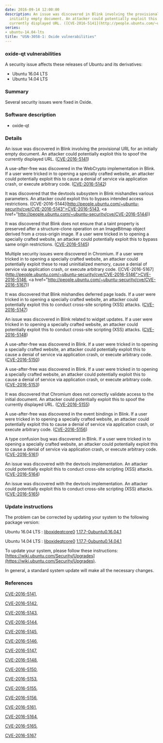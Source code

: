 ```yaml
---
date: 2016-09-14 12:00:00
description: An issue was discovered in Blink involving the provisional URL for an
  initially empty document. An attacker could potentially exploit this to spoof the
  currently displayed URL. ([CVE-2016-5141](http://people.ubuntu.com/~ubuntu-security/cve/CVE-2016-5141))
series:
- ubuntu-14.04-lts
title: "USN-3058-1: Oxide vulnerabilities"
---
```



### oxide-qt vulnerabilities

A security issue affects these releases of Ubuntu and its derivatives:

* Ubuntu 16.04 LTS
* Ubuntu 14.04 LTS

### Summary

Several security issues were fixed in Oxide. 

### Software description

* oxide-qt 

### Details

An issue was discovered in Blink involving the provisional URL for an initially empty document. An attacker could potentially exploit this to spoof the currently displayed URL. ([CVE-2016-5141](http://people.ubuntu.com/~ubuntu-security/cve/CVE-2016-5141))

A use-after-free was discovered in the WebCrypto implementation in Blink. If a user were tricked in to opening a specially crafted website, an attacker could potentially exploit this to cause a denial of service via application crash, or execute arbitrary code. ([CVE-2016-5142](http://people.ubuntu.com/~ubuntu-security/cve/CVE-2016-5142))

It was discovered that the devtools subsystem in Blink mishandles various parameters. An attacker could exploit this to bypass intended access restrictions. ([CVE-2016-5144](http://people.ubuntu.com/~ubuntu-security/cve/CVE-2016-5143">CVE-2016-5143</a>, <a href="http://people.ubuntu.com/~ubuntu-security/cve/CVE-2016-5144))

It was discovered that Blink does not ensure that a taint property is preserved after a structure-clone operation on an ImageBitmap object derived from a cross-origin image. If a user were tricked in to opening a specially crafted website, an attacker could potentially exploit this to bypass same origin restrictions. ([CVE-2016-5145](http://people.ubuntu.com/~ubuntu-security/cve/CVE-2016-5145))

Multiple security issues were discovered in Chromium. If a user were tricked in to opening a specially crafted website, an attacker could potentially exploit these to read uninitialized memory, cause a denial of service via application crash, or execute arbitrary code. ([CVE-2016-5167](http://people.ubuntu.com/~ubuntu-security/cve/CVE-2016-5146">CVE-2016-5146</a>, <a href="http://people.ubuntu.com/~ubuntu-security/cve/CVE-2016-5167))

It was discovered that Blink mishandles deferred page loads. If a user were tricked in to opening a specially crafted website, an attacker could potentially exploit this to conduct cross-site scripting (XSS) attacks. ([CVE-2016-5147](http://people.ubuntu.com/~ubuntu-security/cve/CVE-2016-5147))

An issue was discovered in Blink related to widget updates. If a user were tricked in to opening a specially crafted website, an attacker could potentially exploit this to conduct cross-site scripting (XSS) attacks. ([CVE-2016-5148](http://people.ubuntu.com/~ubuntu-security/cve/CVE-2016-5148))

A use-after-free was discovered in Blink. If a user were tricked in to opening a specially crafted website, an attacker could potentially exploit this to cause a denial of service via application crash, or execute arbitrary code. ([CVE-2016-5150](http://people.ubuntu.com/~ubuntu-security/cve/CVE-2016-5150))

A use-after-free was discovered in Blink. If a user were tricked in to opening a specially crafted website, an attacker could potentially exploit this to cause a denial of service via application crash, or execute arbitrary code. ([CVE-2016-5153](http://people.ubuntu.com/~ubuntu-security/cve/CVE-2016-5153))

It was discovered that Chromium does not correctly validate access to the initial document. An attacker could potentially exploit this to spoof the currently displayed URL. ([CVE-2016-5155](http://people.ubuntu.com/~ubuntu-security/cve/CVE-2016-5155))

A use-after-free was discovered in the event bindings in Blink. If a user were tricked in to opening a specially crafted website, an attacker could potentially exploit this to cause a denial of service via application crash, or execute arbitrary code. ([CVE-2016-5156](http://people.ubuntu.com/~ubuntu-security/cve/CVE-2016-5156))

A type confusion bug was discovered in Blink. If a user were tricked in to opening a specially crafted website, an attacker could potentially exploit this to cause a denial of service via application crash, or execute arbitrary code. ([CVE-2016-5161](http://people.ubuntu.com/~ubuntu-security/cve/CVE-2016-5161))

An issue was discovered with the devtools implementation. An attacker could potentially exploit this to conduct cross-site scripting (XSS) attacks. ([CVE-2016-5164](http://people.ubuntu.com/~ubuntu-security/cve/CVE-2016-5164))

An issue was discovered with the devtools implementation. An attacker could potentially exploit this to conduct cross-site scripting (XSS) attacks. ([CVE-2016-5165](http://people.ubuntu.com/~ubuntu-security/cve/CVE-2016-5165)) 

### Update instructions

The problem can be corrected by updating your system to the following package version:

Ubuntu 16.04 LTS
 : [liboxideqtcore0](https://launchpad.net/ubuntu/+source/oxide-qt) <span> [1.17.7-0ubuntu0.16.04.1](https://launchpad.net/ubuntu/+source/oxide-qt/1.17.7-0ubuntu0.16.04.1) </span> 

Ubuntu 14.04 LTS
 : [liboxideqtcore0](https://launchpad.net/ubuntu/+source/oxide-qt) <span> [1.17.7-0ubuntu0.14.04.1](https://launchpad.net/ubuntu/+source/oxide-qt/1.17.7-0ubuntu0.14.04.1) </span> 

To update your system, please follow these instructions: [https://wiki.ubuntu.com/Security/Upgrades](https://wiki.ubuntu.com/Security/Upgrades).

In general, a standard system update will make all the necessary changes. 

### References

 
 [CVE-2016-5141](http://people.ubuntu.com/~ubuntu-security/cve/CVE-2016-5141), 

 [CVE-2016-5142](http://people.ubuntu.com/~ubuntu-security/cve/CVE-2016-5142), 

 [CVE-2016-5143](http://people.ubuntu.com/~ubuntu-security/cve/CVE-2016-5143), 

 [CVE-2016-5144](http://people.ubuntu.com/~ubuntu-security/cve/CVE-2016-5144), 

 [CVE-2016-5145](http://people.ubuntu.com/~ubuntu-security/cve/CVE-2016-5145), 

 [CVE-2016-5146](http://people.ubuntu.com/~ubuntu-security/cve/CVE-2016-5146), 

 [CVE-2016-5147](http://people.ubuntu.com/~ubuntu-security/cve/CVE-2016-5147), 

 [CVE-2016-5148](http://people.ubuntu.com/~ubuntu-security/cve/CVE-2016-5148), 

 [CVE-2016-5150](http://people.ubuntu.com/~ubuntu-security/cve/CVE-2016-5150), 

 [CVE-2016-5153](http://people.ubuntu.com/~ubuntu-security/cve/CVE-2016-5153), 

 [CVE-2016-5155](http://people.ubuntu.com/~ubuntu-security/cve/CVE-2016-5155), 

 [CVE-2016-5156](http://people.ubuntu.com/~ubuntu-security/cve/CVE-2016-5156), 

 [CVE-2016-5161](http://people.ubuntu.com/~ubuntu-security/cve/CVE-2016-5161), 

 [CVE-2016-5164](http://people.ubuntu.com/~ubuntu-security/cve/CVE-2016-5164), 

 [CVE-2016-5165](http://people.ubuntu.com/~ubuntu-security/cve/CVE-2016-5165), 

 [CVE-2016-5167](http://people.ubuntu.com/~ubuntu-security/cve/CVE-2016-5167)